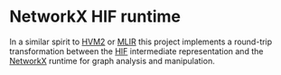 # NetworkX HIF runtime

In a similar spirit to [HVM2](https://github.com/higherorderco/hvm) or [MLIR](https://mlir.llvm.org/) this project implements a round-trip transformation between the [HIF](https://github.com/pszufe/HIF-standard) intermediate representation and the [NetworkX](https://github.com/networkx/networkx) runtime for graph analysis and manipulation.
